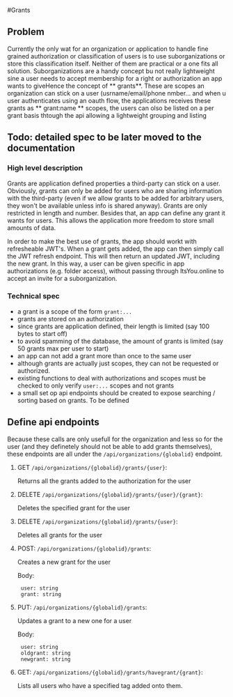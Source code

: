#Grants

## Problem

Currently the only wat for an organization or application to handle fine grained authorization or classification of users is to use suborganizations or store this classification itself. Neither of them are practical or a one fits all solution.
Suborganizations are a handy concept bu not really lightweight sine a user needs to accept membership for a right or authorization an app wants to giveHence the concept of  ** grants**. These are scopes an organization can stick on a user (usrname/email/phone nmber... and when u user authenticates using an oauth flow, the applications receives these grants as ** grant:name ** scopes, the users can olso be listed on a per grant basis thtough the api allowing a lightweight grouping and listing

## Todo: detailed spec to be later moved to the documentation

### High level description

Grants are application defined properties a third-party can stick on a user. Obviously, grants can only be added for users who are sharing information with the third-party (even if we allow grants to be added for arbitrary users, they won't be available unless info is shared anyway). Grants are only restricted in length and number. Besides that, an app can define any grant it wants for users. This allows the application more freedom to store small amounts of data.

In order to make the best use of grants, the app should workt with refresheable JWT's. When a grant gets added, the app can then simply call the JWT refresh endpoint. This will then return an updated JWT, including the new grant. In this way, a user can be given specific in app authorizations (e.g. folder access), without passing through ItsYou.online to accept an invite for a suborganization. 

### Technical spec

- a grant is a scope of the form `grant:...`
- grants are stored on an authorization
- since grants are application defined, their length is limited (say 100 bytes to start off)
- to avoid spamming of the database, the amount of grants is limited (say 50 grants max per user to start)
- an app can not add a grant more than once to the same user
- although grants are actually just scopes, they can not be requested or authorized.
- existing functions to deal with authorizations and scopes must be checked to only verify `user:...` scopes and not grants
- a small set op api endpoints should be created to expose searching / sorting based on grants. To be defined

## Define api endpoints

Because these calls are only usefull for the organization and less so for the user (and they definetely should not be able to add
grants themselves), these endpoints are all under the `/api/organizations/{globalid}` endpoint.

1. GET `/api/organizations/{globalid}/grants/{user}`:

    Returns all the grants added to the authorization for the user

2. DELETE `/api/organizations/{globalid}/grants/{user}/{grant}`:

    Deletes the specified grant for the user

3. DELETE `/api/organizations/{globalid}/grants/{user}`:

    Deletes all grants for the user

4. POST: `/api/organizations/{globalid}/grants`:

    Creates a new grant for the user

    Body:

        user: string
        grant: string

5. PUT: `/api/organizations/{globalid}/grants`:

    Updates a grant to a new one for a user

    Body:

        user: string
        oldgrant: string
        newgrant: string

6. GET: `/api/organizations/{globalid}/grants/havegrant/{grant}`:

    Lists all users who have a specified tag added onto them.



